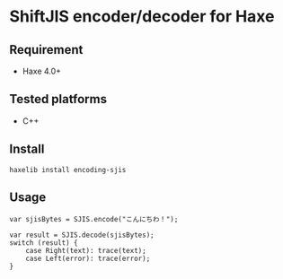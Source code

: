 # ShiftJIS encoder/decoder for Haxe 

## Requirement
+ Haxe 4.0+

## Tested platforms
* C++

## Install
```
haxelib install encoding-sjis
```

## Usage

```
var sjisBytes = SJIS.encode("こんにちわ！");

var result = SJIS.decode(sjisBytes);
switch (result) {
    case Right(text): trace(text);
    case Left(error): trace(error);
}
```
